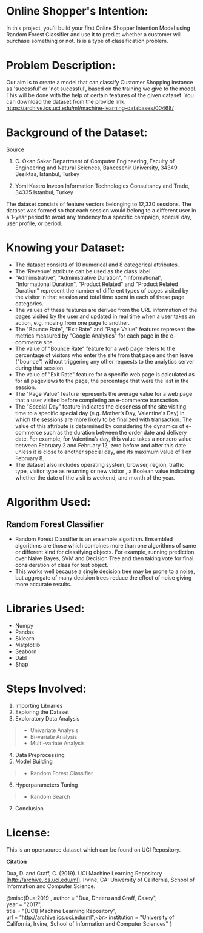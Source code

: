 # Online Shopper's Intention:
In this project, you'll build your first Online Shopper Intention Model using Random Forest Classifier
and use it to predict whether a customer will purchase something or not.
Is is a type of classification problem.

# Problem Description:
Our aim is to create a model that can classify Customer Shopping instance  as 'sucessful' or 'not sucessful', 
based on the training we give to the model. This will be done with the help of certain features of the given dataset.
You can download the dataset from the provide link.
https://archive.ics.uci.edu/ml/machine-learning-databases/00468/

# Background of the Dataset:

Source
1. C. Okan Sakar
Department of Computer Engineering, Faculty of
Engineering and Natural Sciences, Bahcesehir University,
34349 Besiktas, Istanbul, Turkey

2. Yomi Kastro
Inveon Information Technologies Consultancy and Trade,
34335 Istanbul, Turkey

The dataset consists of feature vectors belonging to 12,330 sessions.
The dataset was formed so that each session
would belong to a different user in a 1-year period to avoid
any tendency to a specific campaign, special day, user
profile, or period.

# Knowing your Dataset:
* The dataset consists of 10 numerical and 8 categorical attributes.
* The 'Revenue' attribute can be used as the class label.
* "Administrative", "Administrative Duration", "Informational", "Informational Duration", "Product Related"
and "Product Related Duration" represent the number of different types of pages visited by the visitor in 
that session and total time spent in each of these page categories.
* The values of these features are derived from the URL information of the pages visited by the user and updated
in real time when a user takes an action, e.g. moving from one page to another.
* The "Bounce Rate", "Exit Rate" and "Page Value" features represent the metrics measured by
"Google Analytics" for each page in the e-commerce site.
* The value of "Bounce Rate" feature for a web page refers to the percentage of visitors who enter the site from that page
and then leave ("bounce") without triggering any other requests to the analytics server during that session.
* The value of "Exit Rate" feature for a specific web page is calculated as for all pageviews to the page, the percentage
that were the last in the session.
* The "Page Value" feature represents the average value for a web page that a user visited before completing an e-commerce transaction.
* The "Special Day" feature indicates the closeness of the site visiting time to a specific special day
(e.g. Mother’s Day, Valentine's Day) in which the sessions are more likely to be finalized with transaction.
The value of this attribute is determined by considering the dynamics of e-commerce such as the duration between
the order date and delivery date. For example, for Valentina’s day, this value takes a nonzero value between February 2
and February 12, zero before and after this date unless it is close to another special day, and its maximum value of 1 on February 8.
* The dataset also includes operating system, browser, region, traffic type, visitor type as returning or new visitor
, a Boolean value indicating whether the date of the visit is weekend, and month of the year.

# Algorithm Used:

## Random Forest Classifier

* Random Forest Classifier is an ensemble algorithm. Ensembled algorithms are those which combines more than one
algorithms of same or different kind for classifying objects. For example,
running prediction over Naive Bayes, SVM and Decision Tree and then taking vote for final consideration of class for test object.
* This works well because a single decision tree may be prone to a noise, 
but aggregate of many decision trees reduce the effect of noise giving more accurate results.

# Libraries Used:

* Numpy
* Pandas
* Sklearn
* Matplotlib
* Seaborn
* Dabl
* Shap

# Steps Involved:
1. Importing Libraries
2. Exploring the Dataset
3. Exploratory Data Analysis
> * Univariate Analysis
> * Bi-variate Analysis
> * Multi-variate Analysis
4. Data Preprocessing
5. Model Building
> * Random Forest Classifier
6. Hyperparameters Tuning
> * Random Search
7. Conclusion

# License:

This is an opensource dataset which can be found on UCI Repository.

**Citation**

Dua, D. and Graff, C. (2019). UCI Machine Learning Repository [http://archive.ics.uci.edu/ml]. Irvine, CA: University of California, School of Information and Computer Science.

@misc{Dua:2019 ,
author = "Dua, Dheeru and Graff, Casey",<br>
year = "2017",<br>
title = "{UCI} Machine Learning Repository",<br>
url = "http://archive.ics.uci.edu/ml",<br>
institution = "University of California, Irvine, School of Information and Computer Sciences" }
